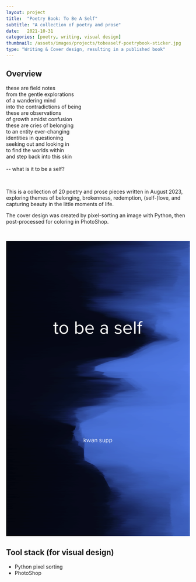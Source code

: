 ```yaml
---
layout: project
title:  "Poetry Book: To Be A Self"
subtitle: "A collection of poetry and prose"
date:   2021-10-31
categories: [poetry, writing, visual design]
thumbnail: /assets/images/projects/tobeaself-poetrybook-sticker.jpg
type: "Writing & Cover design, resulting in a published book"
---
```


## Overview
these are field notes
<br/>
from the gentle explorations 
<br/>
of a wandering mind
<br/>
into the contradictions of being
<br/>
these are observations
<br/>
of growth amidst confusion
<br/>
these are cries of belonging
<br/>
to an entity ever-changing
<br/>
identities in questioning
<br/>
seeking out and looking in
<br/>
to find the worlds within
<br/>
and step back into this skin
<br/>
<br/> 
-- what is it to be a self?

<br/>

This is a collection of 20 poetry and prose pieces written in August 2023, exploring themes of belonging, brokenness, redemption, (self-)love, and capturing beauty in the little moments of life.

The cover design was created by pixel-sorting an image with Python, then post-processed for coloring in PhotoShop.

<br/>
<p align="center">
<img src="/assets/images/projects/tobeaself-poetrybook-full.png" alt="Book cover of To Be a Self" title="book cover" width="600px" />
<br/>
</p>


## Tool stack (for visual design)
 - Python pixel sorting
 - PhotoShop

<br/>

<!-- ## Further Reading
<a href='/assets/docs/KwanSuppaiboonsuk-FinalThesis.pdf' target="_blank">[thesis]</a>

